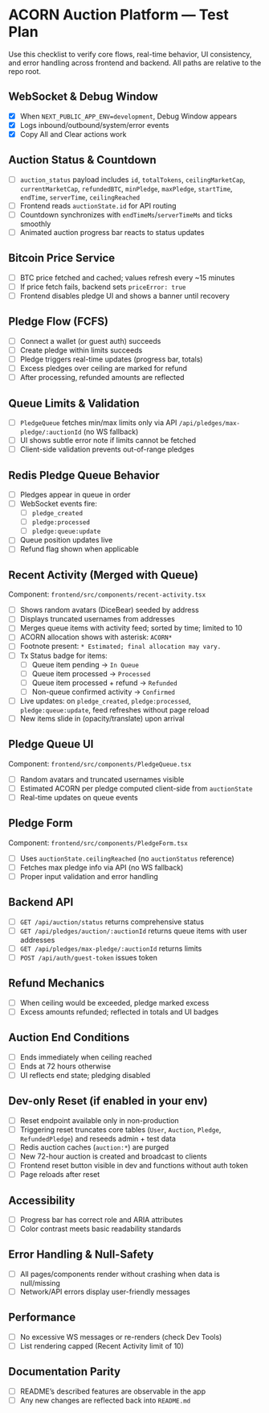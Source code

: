 <!-- File: TEST_PLAN.md | Purpose: End-to-end test checklist for ACORN Auction Platform -->
# ACORN Auction Platform — Test Plan

Use this checklist to verify core flows, real-time behavior, UI consistency, and error handling across frontend and backend. All paths are relative to the repo root.

## WebSocket & Debug Window
- [x] When `NEXT_PUBLIC_APP_ENV=development`, Debug Window appears
- [x] Logs inbound/outbound/system/error events
- [x] Copy All and Clear actions work

## Auction Status & Countdown
- [ ] `auction_status` payload includes `id`, `totalTokens`, `ceilingMarketCap`, `currentMarketCap`, `refundedBTC`, `minPledge`, `maxPledge`, `startTime`, `endTime`, `serverTime`, `ceilingReached`
- [ ] Frontend reads `auctionState.id` for API routing
- [ ] Countdown synchronizes with `endTimeMs`/`serverTimeMs` and ticks smoothly
- [ ] Animated auction progress bar reacts to status updates

## Bitcoin Price Service
- [ ] BTC price fetched and cached; values refresh every ~15 minutes
- [ ] If price fetch fails, backend sets `priceError: true`
- [ ] Frontend disables pledge UI and shows a banner until recovery

## Pledge Flow (FCFS)
- [ ] Connect a wallet (or guest auth) succeeds
- [ ] Create pledge within limits succeeds
- [ ] Pledge triggers real-time updates (progress bar, totals)
- [ ] Excess pledges over ceiling are marked for refund
- [ ] After processing, refunded amounts are reflected

## Queue Limits & Validation
- [ ] `PledgeQueue` fetches min/max limits only via API `/api/pledges/max-pledge/:auctionId` (no WS fallback)
- [ ] UI shows subtle error note if limits cannot be fetched
- [ ] Client-side validation prevents out-of-range pledges

## Redis Pledge Queue Behavior
- [ ] Pledges appear in queue in order
- [ ] WebSocket events fire:
  - [ ] `pledge_created`
  - [ ] `pledge:processed`
  - [ ] `pledge:queue:update`
- [ ] Queue position updates live
- [ ] Refund flag shown when applicable

## Recent Activity (Merged with Queue)
Component: `frontend/src/components/recent-activity.tsx`
- [ ] Shows random avatars (DiceBear) seeded by address
- [ ] Displays truncated usernames from addresses
- [ ] Merges queue items with activity feed; sorted by time; limited to 10
- [ ] ACORN allocation shows with asterisk: `ACORN*`
- [ ] Footnote present: `* Estimated; final allocation may vary.`
- [ ] Tx Status badge for items:
  - [ ] Queue item pending → `In Queue`
  - [ ] Queue item processed → `Processed`
  - [ ] Queue item processed + refund → `Refunded`
  - [ ] Non-queue confirmed activity → `Confirmed`
- [ ] Live updates: on `pledge_created`, `pledge:processed`, `pledge:queue:update`, feed refreshes without page reload
- [ ] New items slide in (opacity/translate) upon arrival

## Pledge Queue UI
Component: `frontend/src/components/PledgeQueue.tsx`
- [ ] Random avatars and truncated usernames visible
- [ ] Estimated ACORN per pledge computed client-side from `auctionState`
- [ ] Real-time updates on queue events

## Pledge Form
Component: `frontend/src/components/PledgeForm.tsx`
- [ ] Uses `auctionState.ceilingReached` (no `auctionStatus` reference)
- [ ] Fetches max pledge info via API (no WS fallback)
- [ ] Proper input validation and error handling

## Backend API
- [ ] `GET /api/auction/status` returns comprehensive status
- [ ] `GET /api/pledges/auction/:auctionId` returns queue items with user addresses
- [ ] `GET /api/pledges/max-pledge/:auctionId` returns limits
- [ ] `POST /api/auth/guest-token` issues token

## Refund Mechanics
- [ ] When ceiling would be exceeded, pledge marked excess
- [ ] Excess amounts refunded; reflected in totals and UI badges

## Auction End Conditions
- [ ] Ends immediately when ceiling reached
- [ ] Ends at 72 hours otherwise
- [ ] UI reflects end state; pledging disabled

## Dev-only Reset (if enabled in your env)
- [ ] Reset endpoint available only in non-production
- [ ] Triggering reset truncates core tables (`User`, `Auction`, `Pledge`, `RefundedPledge`) and reseeds admin + test data
- [ ] Redis auction caches (`auction:*`) are purged
- [ ] New 72-hour auction is created and broadcast to clients
- [ ] Frontend reset button visible in dev and functions without auth token
- [ ] Page reloads after reset

## Accessibility
- [ ] Progress bar has correct role and ARIA attributes
- [ ] Color contrast meets basic readability standards

## Error Handling & Null-Safety
- [ ] All pages/components render without crashing when data is null/missing
- [ ] Network/API errors display user-friendly messages

## Performance
- [ ] No excessive WS messages or re-renders (check Dev Tools)
- [ ] List rendering capped (Recent Activity limit of 10)

## Documentation Parity
- [ ] README’s described features are observable in the app
- [ ] Any new changes are reflected back into `README.md`
